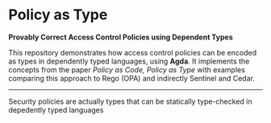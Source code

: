 # Policy as Type

**Provably Correct Access Control Policies using Dependent Types**

This repository demonstrates how access control policies can be encoded as types in dependently typed languages, using **Agda**. It implements the concepts from the paper _Policy as Code, Policy as Type_ with 
examples comparing this approach to Rego (OPA) and indirectly Sentinel and Cedar.

---

Security policies are actually types that can be statically type-checked in depedently typed languages
